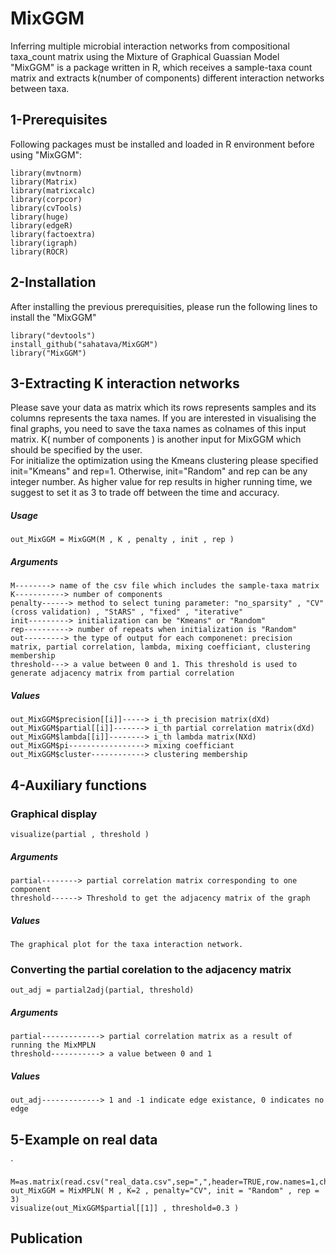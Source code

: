 # MixGGM
Inferring multiple microbial interaction networks from compositional taxa_count matrix using the Mixture of Graphical Guassian Model
"MixGGM" is a package written in R, which receives a sample-taxa count matrix and extracts k(number of components) different interaction networks between taxa.  

## 1-Prerequisites
Following packages must be installed and loaded in R environment before using "MixGGM":
```
library(mvtnorm)
library(Matrix)
library(matrixcalc)
library(corpcor)
library(cvTools)
library(huge)
library(edgeR)
library(factoextra)
library(igraph)
library(ROCR)
```
## 2-Installation
After installing the previous prerequisities, please run the following lines to install the "MixGGM"
```
library("devtools")
install_github("sahatava/MixGGM")
library("MixGGM")
```
 
## 3-Extracting K interaction networks
Please save your data as matrix which its rows represents samples and its columns represents the taxa names. If you are interested in visualising the final graphs, you need to save the taxa names as colnames of this input matrix. 
K( number of components ) is another input for MixGGM which should be specified by the user.   
For initialize the optimization using the Kmeans clustering please specified init="Kmeans" and rep=1. Otherwise, init="Random" and rep can be any integer number. As higher value for rep results in higher running time, we suggest to set it as 3 to trade off between the time and accuracy.  
##### Usage
```
out_MixGGM = MixGGM(M , K , penalty , init , rep )
```
##### Arguments
```
M--------> name of the csv file which includes the sample-taxa matrix
K-----------> number of components 
penalty------> method to select tuning parameter: "no_sparsity" , "CV" (cross validation) , "StARS" , "fixed" , "iterative" 
init---------> initialization can be "Kmeans" or "Random"
rep----------> number of repeats when initialization is "Random"
out---------> the type of output for each componenet: precision matrix, partial correlation, lambda, mixing coefficiant, clustering membership 
threshold---> a value between 0 and 1. This threshold is used to generate adjacency matrix from partial correlation
```

##### Values
```
out_MixGGM$precision[[i]]-----> i_th precision matrix(dXd)
out_MixGGM$partial[[i]]-------> i_th partial correlation matrix(dXd)
out_MixGGM$lambda[[i]]--------> i_th lambda matrix(NXd)
out_MixGGM$pi-----------------> mixing coefficiant
out_MixGGM$cluster------------> clustering membership
```

## 4-Auxiliary functions
 
### Graphical display
```
visualize(partial , threshold )
```
##### Arguments
```
partial--------> partial correlation matrix corresponding to one component
threshold------> Threshold to get the adjacency matrix of the graph
```
##### Values
```
The graphical plot for the taxa interaction network. 
```

### Converting the partial corelation to the adjacency matrix
```
out_adj = partial2adj(partial, threshold)
```
##### Arguments
```
partial-------------> partial correlation matrix as a result of running the MixMPLN
threshold-----------> a value between 0 and 1
```
##### Values
```
out_adj-------------> 1 and -1 indicate edge existance, 0 indicates no edge 
```

 
## 5-Example on real data
 ` 
```
M=as.matrix(read.csv("real_data.csv",sep=",",header=TRUE,row.names=1,check.names=FALSE))
out_MixGGM = MixMPLN( M , K=2 , penalty="CV", init = "Random" , rep = 3)
visualize(out_MixGGM$partial[[1]] , threshold=0.3 )
```

## Publication
 
